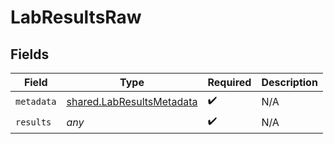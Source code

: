 # LabResultsRaw


## Fields

| Field                                                                  | Type                                                                   | Required                                                               | Description                                                            |
| ---------------------------------------------------------------------- | ---------------------------------------------------------------------- | ---------------------------------------------------------------------- | ---------------------------------------------------------------------- |
| `metadata`                                                             | [shared.LabResultsMetadata](../../models/shared/labresultsmetadata.md) | :heavy_check_mark:                                                     | N/A                                                                    |
| `results`                                                              | *any*                                                                  | :heavy_check_mark:                                                     | N/A                                                                    |